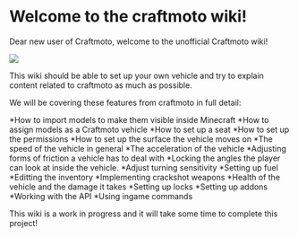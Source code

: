 # Welcome to the craftmoto wiki! 

Dear new user of Craftmoto, welcome to the unofficial Craftmoto wiki! 

![](https://proxy.spigotmc.org/fe4128e7faedc81676f16d6048b075b1270a40f1?url=https%3A%2F%2Fdl.dropbox.com%2Fs%2Fe2paep2o10wppri%2FHatchback.png)


This wiki should be able to set up your own vehicle and try to explain content related to craftmoto as much as possible.

We will be covering these features from craftmoto in full detail:

*How to import models to make them visible inside Minecraft
*How to assign models as a Craftmoto vehicle
*How to set up a seat
*How to set up the permissions
*How to set up the surface the vehicle moves on
*The speed of the vehicle in general
*The acceleration of the vehicle
*Adjusting forms of friction a vehicle has to deal with
*Locking the angles the player can look at inside the vehicle.
*Adjust turning sensitivity
*Setting up fuel
*Editting the inventory
*Implementing crackshot weapons
*Health of the vehicle and the damage it takes
*Setting up locks
*Setting up addons
*Working with the API
*Using ingame commands

This wiki is a work in progress and it will take some time to complete this project!